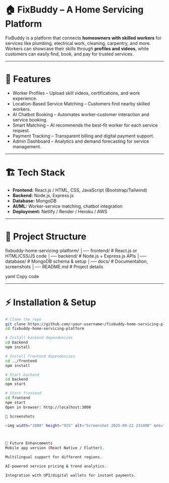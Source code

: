 # 🏠 FixBuddy – A Home Servicing Platform  

FixBuddy is a platform that connects **homeowners with skilled workers** for services like plumbing, electrical work, cleaning, carpentry, and more. Workers can showcase their skills through **profiles and videos**, while customers can easily find, book, and pay for trusted services.  

---

# 🚀 Features  
- Worker Profiles – Upload skill videos, certifications, and work experience.  
- Location-Based Service Matching – Customers find nearby skilled workers.  
- AI Chatbot Booking – Automates worker-customer interaction and service booking.  
- Smart Matching – AI recommends the best-fit worker for each service request.  
- Payment Tracking – Transparent billing and digital payment support.  
- Admin Dashboard – Analytics and demand forecasting for service management.  

---

# 🏗️ Tech Stack  
- **Frontend:** React.js / HTML, CSS, JavaScript (Bootstrap/Tailwind)  
- **Backend:** Node.js, Express.js  
- **Database:** MongoDB  
- **AI/ML:** Worker-service matching, chatbot integration  
- **Deployment:** Netlify / Render / Heroku / AWS  

---

# 📂 Project Structure  
fixbuddy-home-servicing-platform/
│── frontend/ # React.js or HTML/CSS/JS code
│── backend/ # Node.js + Express.js APIs
│── database/ # MongoDB schema & setup
│── docs/ # Documentation, screenshots
│── README.md # Project details

yaml
Copy code

---

# ⚡ Installation & Setup  
```bash
# Clone the repo
git clone https://github.com/<your-username>/fixbuddy-home-servicing-platform.git
cd fixbuddy-home-servicing-platform

# Install backend dependencies
cd backend
npm install

# Install frontend dependencies
cd ../frontend
npm install

# Start backend
cd backend
npm start

# Start frontend
cd frontend
npm start
Open in browser: http://localhost:3000

📸 Screenshots

<img width="1880" height="915" alt="Screenshot 2025-09-22 231408" src="https://github.com/user-attachments/assets/20156eaf-9da8-4e93-9a87-0edc2efcb451" />



🔮 Future Enhancements
Mobile app version (React Native / Flutter).

Multilingual support for different regions.

AI-powered service pricing & trend analytics.

Integration with UPI/digital wallets for instant payments.
